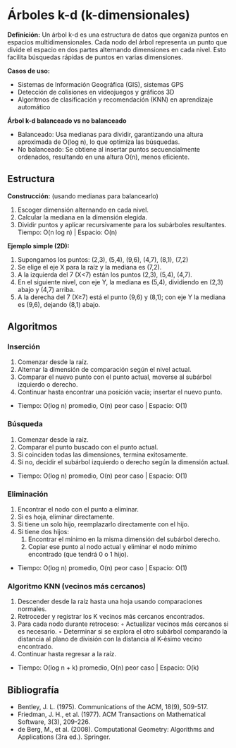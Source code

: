 # Árboles k-d (k-dimensionales)

**Definición:** Un árbol k-d es una estructura de datos que organiza puntos en espacios multidimensionales.
Cada nodo del árbol representa un punto que divide el espacio en dos partes alternando
dimensiones en cada nivel. Esto facilita búsquedas rápidas de puntos en varias dimensiones.

**Casos de uso:**
* Sistemas de Información Geográfica (GIS), sistemas GPS
* Detección de colisiones en videojuegos y gráficos 3D
* Algoritmos de clasificación y recomendación (KNN) en aprendizaje automático

**Árbol k-d balanceado vs no balanceado**
* Balanceado: Usa medianas para dividir, garantizando una altura aproximada de O(log n),
lo que optimiza las búsquedas.
* No balanceado: Se obtiene al insertar puntos secuencialmente ordenados, resultando en
una altura O(n), menos eficiente.

## Estructura
**Construcción:** (usando medianas para balancearlo)
1. Escoger dimensión alternando en cada nivel.
2. Calcular la mediana en la dimensión elegida.
3. Dividir puntos y aplicar recursivamente para los subárboles resultantes.
Tiempo: O(n log n) | Espacio: O(n)


**Ejemplo simple (2D):**
1. Supongamos los puntos: (2,3), (5,4), (9,6), (4,7), (8,1), (7,2)
2. Se elige el eje X para la raíz y la mediana es (7,2).
3. A la izquierda del 7 (X<7) están los puntos (2,3), (5,4), (4,7).
4.  En el siguiente nivel, con eje Y, la mediana es (5,4), dividiendo en (2,3) abajo y (4,7)
arriba.
5. A la derecha del 7 (X≥7) está el punto (9,6) y (8,1); con eje Y la mediana es (9,6),
dejando (8,1) abajo.


## Algoritmos
### Inserción
1. Comenzar desde la raíz.
2. Alternar la dimensión de comparación según el nivel actual.
3. Comparar el nuevo punto con el punto actual, moverse al subárbol izquierdo o derecho.
4. Continuar hasta encontrar una posición vacía; insertar el nuevo punto.
* Tiempo: O(log n) promedio, O(n) peor caso | Espacio: O(1)
### Búsqueda
1. Comenzar desde la raíz.
2. Comparar el punto buscado con el punto actual.
3. Si coinciden todas las dimensiones, termina exitosamente.
4. Si no, decidir el subárbol izquierdo o derecho según la dimensión actual.
* Tiempo: O(log n) promedio, O(n) peor caso | Espacio: O(1)
### Eliminación
1. Encontrar el nodo con el punto a eliminar.
2. Si es hoja, eliminar directamente.
3. Si tiene un solo hijo, reemplazarlo directamente con el hijo.
4. Si tiene dos hijos:
   1. Encontrar el mínimo en la misma dimensión del subárbol derecho.
   2. Copiar ese punto al nodo actual y eliminar el nodo mínimo encontrado (que tendrá 0 o 1 hijo).
* Tiempo: O(log n) promedio, O(n) peor caso | Espacio: O(1)
### Algoritmo KNN (vecinos más cercanos)
1. Descender desde la raíz hasta una hoja usando comparaciones normales.
2. Retroceder y registrar los K vecinos más cercanos encontrados.
3. Para cada nodo durante retroceso:
◦ Actualizar vecinos más cercanos si es necesario.
◦ Determinar si se explora el otro subárbol comparando la distancia al plano de
división con la distancia al K-ésimo vecino encontrado.
4. Continuar hasta regresar a la raíz.
* Tiempo: O(log n + k) promedio, O(n) peor caso | Espacio: O(k)

## Bibliografía 
* Bentley, J. L. (1975). Communications of the ACM, 18(9), 509-517.
* Friedman, J. H., et al. (1977). ACM Transactions on Mathematical Software, 3(3),
209-226.
* de Berg, M., et al. (2008). Computational Geometry: Algorithms and Applications (3ra
ed.). Springer.
